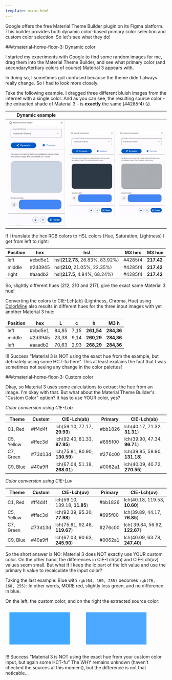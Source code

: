 ```yaml
---
template: main.html
---
```

<!-- GT/GMY -->

Google offers the free Material Theme Builder plugin on its Figma platform.
<br>This builder provides both dynamic color-based primary color selection and custom color selection. So let's see what they do!

###:material-home-floor-3: Dynamic color

I started my experiments with Google to find some random images for me, drag them into the Material Theme Builder, and see what primary color (and secondary/tertiary colors of course) Material 3 appears with.

In doing so, I sometimes got confused because the theme didn't always really change. So I had to look more closely.

Take the following example. I dragged three different bluish images from the internet with a single color. And as you can see, the resulting source color - the extracted shade of Material 3 - is **exactly** the same (\#4285f4) :confused:.

| Dynamic example |||
|---|---|---|
|![mtb-blue-1-png]|![mtb-blue-2-png]|![mtb-blue-3-png]|

If I translate the hex RGB colors to HSL colors (Hue, Saturation, Lightness) I get from left to right:

| Position | hex | hsl | M3 hex | M3 hue |
| -------- | --- | --- | ------ | ------ |
| left | \#cbd5e1 | hsl(**212.73**, 26.83%, 83.92%) | \#4285f4 | **217.42** |
| middle | \#2d3945 | hsl(**210**, 21.05%, 22.35%) | \#4285f4 | **217.42** |
| right | \#aaadb2 | hsl(**217.5**, 4.94%, 68.24%) | \#4285f4 | **217.42** |

So, slightly different hues (212, 210 and 217), give the exact same Material 3 hue!

Converting the colors to CIE-Lch(ab) (Lightness, Chroma, Hue) using [ColorMine][colormine-url] also results in different hues for the three input images with yet another Material 3 hue:

| Position | hex | L | c | h | M3 h |
| -------- | --- | - | - | - | ---- |
| left | \#cbd5e1 | 84,85 | 7,15 | **261,54** | **284,36** |
| middle| \#2d3945 | 23,38 | 9,14 | **260,29** | **284,36** |
| left | \#aaadb2 | 70,63 | 2,93 | **268,29** | **284,36** |

!!! Success "Material 3 is NOT using the exact hue from the example, but definately using some HCT-fu here"
    This at least explains the fact that I was sometimes not seeing any change in the color palettes!

###:material-home-floor-3: Custom color

Okay, so Material 3 uses some calculations to extract the hue from an image. I'm okay with that. But what about the Material Theme Builder's "Custom Color" option? It has to use YOUR color, yes?

_Color conversion using CIE-Lab_

| Theme | Custom | CIE-Lch(ab) | Primary | CIE-Lch(ab)|
| ---- | --- | ------- | ----------- | ------ |
| C1, Red | #ff4d4f <!--255,77,79-->| lch(59.10, 77.17, **29.93**) | #bb1826 | lch(40.17, 71.32, **31.31**) |
| C5, Yellow| #ffec3d <!--255,236,61-->| lch(92.40, 81.33, **97.95**) | #695f00 | lch(39.90, 47.34, **96.71**) |
| C7, Green | #73d13d <!--115,209,61--> | lch(75.81, 80.90, **130.59**)| #276c00 | lch(39.85, 59.90, **131.18**) |
| C9, Blue | #40a9ff <!--64,169,255--> | lch(67.04, 51.18, **268.01**) | #0062a1 | lch(40.09, 40.72, **270.55**) |

_Color conversion using CIE-Luv_

| Theme | Custom | CIE-Lch(uv) | Primary | CIE-Lch(uv)|
| ---- | --- | ------- | ----------- | ------ |
| C1, Red | #ff4d4f <!--255,77,79-->| lch(59.10, 139.18, **11.85**) | #bb1826 | lch(40.18, 119.53, **10.60**) |
| C5, Yellow| #ffec3d <!--255,236,61-->| lch(92.39, 95.30, **77.98**) | #695f00 | lch(39.89, 44.17, **76.85**) |
| C7, Green | #73d13d <!--115,209,61--> | lch(75.81, 92.48, **119.67**)| #276c00 | lch( 39.84, 56.92, **122.67**) |
| C9, Blue | #40a9ff <!--64,169,255--> | lch(67.03, 90.63, **245.90**) | #0062a1 | lch(40.09, 63.78, **247.40**) |

So the short answer is NO: Material 3 does NOT exactly use YOUR custom color. On the other hand, the differences in CIE-Lch(ab) and CIE-Lch(uv) values ​​seem small. But what if I keep the lc part of the lch value and use the primary h value to recalculate the input color?

Taking the last example: Blue with `rgb(64, 169, 255)` becomes `rgb(76, 168, 255)`: In other words, MORE red, slightly less green, and no difference in blue.

On the left, the custom color, and on the right the extracted source color:

<svg viewBox="0 0 400 100" xmlns="http://www.w3.org/2000/svg" width="600px">
  <rect x="10" y="10" height="80" width="150" rx="0" fill="rgb(64, 169, 255)" stroke="var(--md-primary-fg-color--dark)" stroke-width="2"/>
  <rect x="200" y="10"height="80" width="150" rx="0" fill="rgb(76, 168, 255)" stroke="var(--md-primary-fg-color--dark)" stroke-width="2"/>
</svg>

!!! Success "Material 3 is NOT using the exact hue from your custom color input, but again some HCT-fu"
    The WHY remains unknown (haven't checked the sources at this moment), but the difference is not that noticable...

<!--- References to pictures... --->

[mtb-blue-1-png]: ../assets/screenshots/material-theme-builder-blue.png
[mtb-blue-2-png]: ../assets/screenshots/material-theme-builder-blue2.png
[mtb-blue-3-png]: ../assets/screenshots/material-theme-builder-blue3.png

<!--- External links... --->

[colormine-url]: http://colormine.org/color-converter
[css-land-lch-color-picker-url]: https://css.land/lch/
[lea-verou-lch-colors-in-css-url]: https://lea.verou.me/2020/04/lch-colors-in-css-what-why-and-how/
[ndb-lch-colors-url]: https://ninedegreesbelow.com/photography/gimp-srgb-lch-color-palettes.html